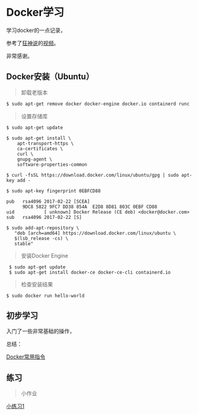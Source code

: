 # Docker学习
学习docker的一点记录，

参考了[狂神说](https://space.bilibili.com/95256449)的[视频](https://www.bilibili.com/video/BV1og4y1q7M4)。

非常感谢。



## Docker安装（Ubuntu）

> 卸载老版本

```bash
$ sudo apt-get remove docker docker-engine docker.io containerd runc
```



> 设置存储库

```shell
$ sudo apt-get update

$ sudo apt-get install \
    apt-transport-https \
    ca-certificates \
    curl \
    gnupg-agent \
    software-properties-common
    
$ curl -fsSL https://download.docker.com/linux/ubuntu/gpg | sudo apt-key add -

$ sudo apt-key fingerprint 0EBFCD88

pub   rsa4096 2017-02-22 [SCEA]
      9DC8 5822 9FC7 DD38 854A  E2D8 8D81 803C 0EBF CD88
uid           [ unknown] Docker Release (CE deb) <docker@docker.com>
sub   rsa4096 2017-02-22 [S]

$ sudo add-apt-repository \
   "deb [arch=amd64] https://download.docker.com/linux/ubuntu \
   $(lsb_release -cs) \
   stable"
```



> 安装Docker Engine

```shell
 $ sudo apt-get update
 $ sudo apt-get install docker-ce docker-ce-cli containerd.io
```



> 检查安装结果

```shell
$ sudo docker run hello-world
```



## 初步学习

入门了一些非常基础的操作，

总结：

[Docker常用指令](https://github.com/Yusameki/LearningDocker/blob/master/Docker常用指令.md)



## 练习

> 小作业

[小练习1](https://github.com/Yusameki/LearningDocker/blob/master/Docker小练习1-nginx.md)

